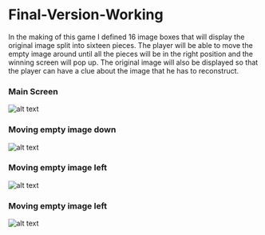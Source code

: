 # Final-Version-Working

In the making of this game I defined 16 image boxes that will display the original image split into sixteen pieces.
The player will be able to move the empty image around until all the pieces will be in the right position and the winning screen will pop up.
The original image will also be displayed so that the player can have a clue about the image that he has to reconstruct.

### Main Screen
![alt text](https://i.imgur.com/McJ0Wtg.png "Puzzle Screen")

### Moving empty image down
![alt text](https://i.imgur.com/ctlV3JB.png "Moving Image Down")

### Moving empty image left
![alt text](https://i.imgur.com/hlPYu19.png "Moving Image Left")

### Moving empty image left
![alt text](https://i.imgur.com/jqcwTzn.png "Winning Screen")

